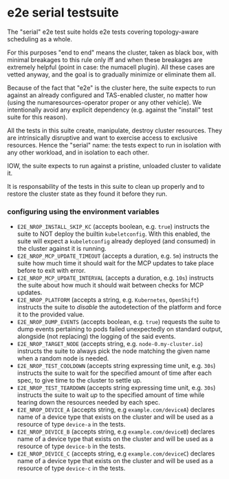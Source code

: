 # e2e serial testsuite

The "serial" e2e test suite holds e2e tests covering topology-aware scheduling as a whole.

For this purposes "end to end" means the cluster, taken as black box, with minimal breakages to this rule
only iff and when these breakages are extremely helpful (point in case: the numacell plugin).
All these cases are vetted anyway, and the goal is to gradually minimize or eliminate them all.

Because of the fact that "e2e" is the cluster here, the suite expects to run against an already configured
and TAS-enabled cluster, no matter how (using the numaresources-operator proper or any other vehicle).
We intentionally avoid any explicit dependency (e.g. against the "install" test suite for this reason).

All the tests in this suite create, manipulate, destroy cluster resources. They are intrinsically disruptive
and want to exercise access to exclusive resources. Hence the "serial" name: the tests expect to
run in isolation with any other workload, and in isolation to each other.

IOW, the suite expects to run against a pristine, unloaded cluster to validate it.

It is responsability of the tests in this suite to clean up properly and to restore the cluster state as
they found it before they run.

### configuring using the environment variables

- `E2E_NROP_INSTALL_SKIP_KC` (accepts boolean, e.g. `true`) instructs the suite to NOT deploy the builtin
  `kubeletconfig`. With this enabled, the suite will expect a `kubeletconfig` already deployed (and consumed)
  in the cluster against it is running.
- `E2E_NROP_MCP_UPDATE_TIMEOUT` (accepts a duration, e.g. `5m`) instructs the suite how much time it should
  wait for the MCP updates to take place before to exit with error.
- `E2E_NROP_MCP_UPDATE_INTERVAL` (accepts a duration, e.g. `10s`) instructs the suite about how much it should
  wait between checks for MCP updates.
- `E2E_NROP_PLATFORM` (accepts a string, e.g. `Kubernetes`, `OpenShift`) instructs the suite to *disable* the
  autodetection of the platform and force it to the provided value.
- `E2E_NROP_DUMP_EVENTS` (accepts boolean, e.g. `true`) requests the suite to dump events pertaining to pods
  failed unexpectedly on standard output, alongside (not replacing) the logging of the said events.
- `E2E_NROP_TARGET_NODE` (accepts string, e.g. `node-0.my-cluster.io`) instructs the suite to always pick the
  node matching the given name when a random node is needed.
- `E2E_NROP_TEST_COOLDOWN` (accepts string expressing time unit, e.g. `30s`) instructs the suite to wait
  for the specified amount of time after each spec, to give time to the cluster to settle up.
- `E2E_NROP_TEST_TEARDOWN` (accepts string expressing time unit, e.g. `30s`) instructs the suite to wait
  *up* to the specified amount of time while tearing down the resources needed by each spec.
- `E2E_NROP_DEVICE_A` (accepts string, e.g `example.com/deviceA`) declares name of a device type that exists on
  the cluster and will be used as a resource of type `device-a` in the tests.
- `E2E_NROP_DEVICE_B` (accepts string, e.g `example.com/deviceB`) declares name of a device type that exists on
  the cluster and will be used as a resource of type `device-b` in the tests.
- `E2E_NROP_DEVICE_C` (accepts string, e.g `example.com/deviceC`) declares name of a device type that exists on
  the cluster and will be used as a resource of type `device-c` in the tests.
  